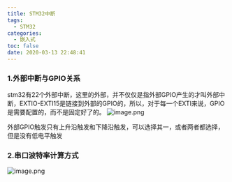 ```yaml
---
title: STM32中断
tags:
  - STM32
categories:
  - 嵌入式
toc: false
date: 2020-03-13 22:48:41
---
```


### 1.外部中断与GPIO关系
stm32有22个外部中断，这里的外部，并不仅仅是指外部GPIO产生的才叫外部中断，EXTIO-EXTI15是链接到外部的GPIO的，所以，对于每一个EXTI来说，GPIO是需要配置的，而不是固定好了的。
![image.png](/images/2020/03/13/4aab24a0-653a-11ea-ba84-1f4f19191e66.png)

外部GPIO触发只有上升沿触发和下降沿触发，可以选择其一，或者两者都选择，但是没有低电平触发

### 2.串口波特率计算方式
![image.png](/images/2020/03/14/10da1ae0-65fa-11ea-ba84-1f4f19191e66.png)

